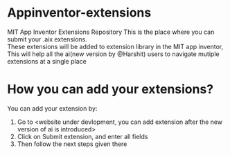 # Appinventor-extensions
MIT App Inventor Extensions Repository
This is the place where you can submit your .aix extensions.  
These extensions will be added to extension library in the MIT app inventor,
This will help all the ai(new version by @Harshit) users to navigate mutiple extensions at a single place
# How you can add your extensions?
You can add your extension by:
1. Go to <website under devlopment, you can add extension after the new version of ai is introduced>
2. Click on Submit extension, and enter all fields
3. Then follow the next steps given there
